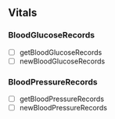 ## Vitals 

### BloodGlucoseRecords
- [ ] getBloodGlucoseRecords
- [ ] newBloodGlucoseRecords

### BloodPressureRecords
- [ ] getBloodPressureRecords
- [ ] newBloodPressureRecords